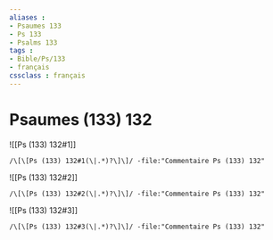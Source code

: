 ```yaml
---
aliases : 
- Psaumes 133
- Ps 133
- Psalms 133
tags : 
- Bible/Ps/133
- français
cssclass : français
---
```


# Psaumes (133) 132

![[Ps (133) 132#1]]

```query
/\[\[Ps (133) 132#1(\|.*)?\]\]/ -file:"Commentaire Ps (133) 132"
```

![[Ps (133) 132#2]]

```query
/\[\[Ps (133) 132#2(\|.*)?\]\]/ -file:"Commentaire Ps (133) 132"
```

![[Ps (133) 132#3]]

```query
/\[\[Ps (133) 132#3(\|.*)?\]\]/ -file:"Commentaire Ps (133) 132"
```

